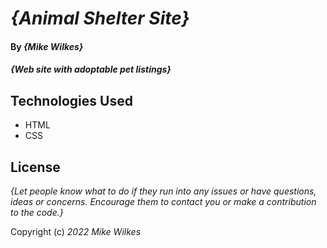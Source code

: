 # _{Animal Shelter Site}_

#### By _**{Mike Wilkes}**_

#### _{Web site with adoptable pet listings}_

## Technologies Used

* HTML
* CSS

## License

_{Let people know what to do if they run into any issues or have questions, ideas or concerns.  Encourage them to contact you or make a contribution to the code.}_

Copyright (c) _2022_ _Mike Wilkes_